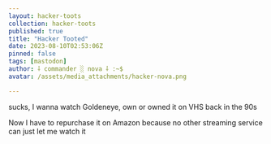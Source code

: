 ```yaml
---
layout: hacker-toots
collection: hacker-toots
published: true
title: "Hacker Tooted"
date: 2023-08-10T02:53:06Z
pinned: false
tags: [mastodon]
author: ⸸ commander ░ nova ⸸ :~$
avatar: /assets/media_attachments/hacker-nova.png

---
```


<p>sucks, I wanna watch Goldeneye, own or owned it on VHS back in the 90s</p><p>Now I have to repurchase it on Amazon because no other streaming service can just let me watch it</p>


